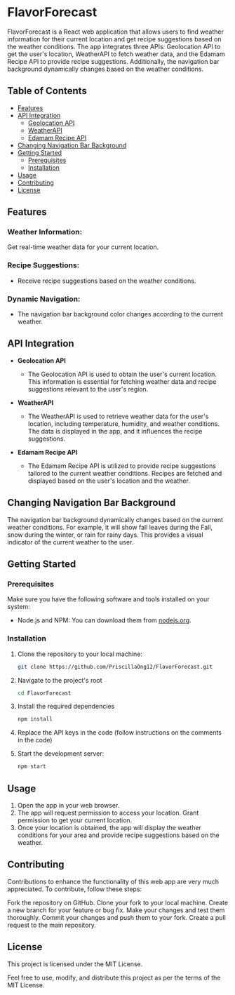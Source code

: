 # FlavorForecast

FlavorForecast is a React web application that allows users to find weather information for their current location and get recipe suggestions based on the weather conditions. The app integrates three APIs: Geolocation API to get the user's location, WeatherAPI to fetch weather data, and the Edamam Recipe API to provide recipe suggestions. Additionally, the navigation bar background dynamically changes based on the weather conditions.

## Table of Contents

- [Features](#features)
- [API Integration](#api-integration)
  - [Geolocation API](#geolocation-api)
  - [WeatherAPI](#weatherapi)
  - [Edamam Recipe API](#edamam-recipe-api)
- [Changing Navigation Bar Background](#changing-navigation-bar-background)
- [Getting Started](#getting-started)
  - [Prerequisites](#prerequisites)
  - [Installation](#installation)
- [Usage](#usage)
- [Contributing](#contributing)
- [License](#license)

## Features

### Weather Information:
Get real-time weather data for your current location.
 
### Recipe Suggestions:
  - Receive recipe suggestions based on the weather conditions.

### Dynamic Navigation:
  - The navigation bar background color changes according to the current weather.
 
## API Integration

- **Geolocation API**
  - The Geolocation API is used to obtain the user's current location. This information is essential for fetching weather data and recipe suggestions relevant to the user's region.

- **WeatherAPI**
  - The WeatherAPI is used to retrieve weather data for the user's location, including temperature, humidity, and weather conditions. The data is displayed in the app, and it influences the recipe suggestions.

- **Edamam Recipe API**
  - The Edamam Recipe API is utilized to provide recipe suggestions tailored to the current weather conditions. Recipes are fetched and displayed based on the user's location and the weather.
 
## Changing Navigation Bar Background

The navigation bar background dynamically changes based on the current weather conditions. For example, it will show fall leaves during the Fall, snow during the winter, or rain for rainy days. This provides a visual indicator of the current weather to the user.


## Getting Started

### Prerequisites

Make sure you have the following software and tools installed on your system:

- Node.js and NPM: You can download them from [nodejs.org](https://nodejs.org/).

### Installation

1. Clone the repository to your local machine:

   ```bash
   git clone https://github.com/PriscillaOng12/FlavorForecast.git
   ```
   
2. Navigate to the project's root

   ```bash
   cd FlavorForecast
   ```

3. Install the required dependencies

   ```bash
   npm install
   ```

4. Replace the API keys in the code (follow instructions on the comments in the code)

5. Start the development server:
   
   ```bash
   npm start
   ```

## Usage

1. Open the app in your web browser.
2. The app will request permission to access your location. Grant permission to get your current location.
3. Once your location is obtained, the app will display the weather conditions for your area and provide recipe suggestions based on the weather.

## Contributing

Contributions to enhance the functionality of this web app are very much appreciated. To contribute, follow these steps:

Fork the repository on GitHub.
Clone your fork to your local machine.
Create a new branch for your feature or bug fix.
Make your changes and test them thoroughly.
Commit your changes and push them to your fork.
Create a pull request to the main repository.

## License

This project is licensed under the MIT License.

Feel free to use, modify, and distribute this project as per the terms of the MIT License.





